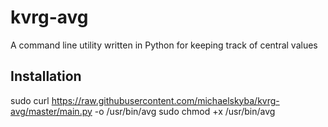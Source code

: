 # kvrg-avg
A command line utility written in Python for keeping track of central values

## Installation
sudo curl https://raw.githubusercontent.com/michaelskyba/kvrg-avg/master/main.py -o /usr/bin/avg
sudo chmod +x /usr/bin/avg
